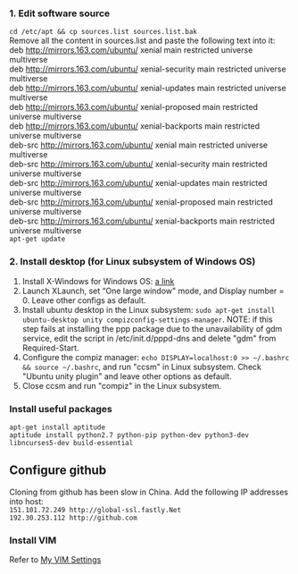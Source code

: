 ### 1. Edit software source
`cd /etc/apt && cp sources.list sources.list.bak`  
Remove all the content in sources.list and paste the following text into it:  
  deb http://mirrors.163.com/ubuntu/ xenial main restricted universe multiverse  
  deb http://mirrors.163.com/ubuntu/ xenial-security main restricted universe multiverse  
  deb http://mirrors.163.com/ubuntu/ xenial-updates main restricted universe multiverse  
  deb http://mirrors.163.com/ubuntu/ xenial-proposed main restricted universe multiverse  
  deb http://mirrors.163.com/ubuntu/ xenial-backports main restricted universe multiverse  
  deb-src http://mirrors.163.com/ubuntu/ xenial main restricted universe multiverse  
  deb-src http://mirrors.163.com/ubuntu/ xenial-security main restricted universe multiverse  
  deb-src http://mirrors.163.com/ubuntu/ xenial-updates main restricted universe multiverse  
  deb-src http://mirrors.163.com/ubuntu/ xenial-proposed main restricted universe multiverse  
  deb-src http://mirrors.163.com/ubuntu/ xenial-backports main restricted universe multiverse  
`apt-get update`  

### 2. Install desktop (for Linux subsystem of Windows OS)
1. Install X-Windows for Windows OS: [a link](https://sourceforge.net/projects/vcxsrv/)  
2. Launch XLaunch, set “One large window" mode, and Display number = 0. Leave other configs as default.
3. Install ubuntu desktop in the Linux subsystem: `sudo apt-get install ubuntu-desktop unity compizconfig-settings-manager`. NOTE: if this step fails at installing the ppp package due to the unavailability of gdm service, edit the script in /etc/init.d/pppd-dns and delete "gdm" from Required-Start.
4. Configure the compiz manager: `echo DISPLAY=localhost:0 >> ~/.bashrc && source ~/.bashrc`, and run "ccsm" in Linux subsystem. Check "Ubuntu unity plugin" and leave other options as default.
5. Close ccsm and run "compiz" in the Linux subsystem.

### Install useful packages
`apt-get install aptitude`  
`aptitude install python2.7 python-pip python-dev python3-dev libncurses5-dev build-essential`

## Configure github
Cloning from github has been slow in China. Add the following IP addresses into host:  
`151.101.72.249 http://global-ssl.fastly.Net`  
`192.30.253.112 http://github.com`  

### Install VIM
Refer to [My VIM Settings](https://github.com/zhangyulb/python-vim/README.md)
